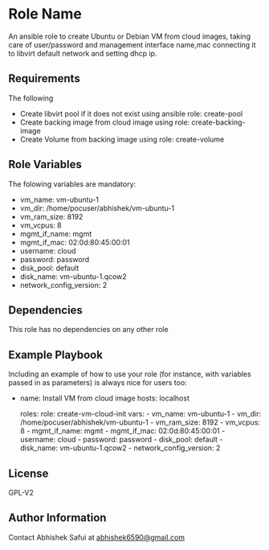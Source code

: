 Role Name
=========

An ansible role to create Ubuntu or Debian VM from cloud images, taking care of user/password and management interface name,mac connecting it to libvirt default network and setting dhcp ip. 

Requirements
------------
The following 

* Create libvirt pool if it does not exist using ansible role: create-pool
* Create backing image from cloud image using role: create-backing-image
* Create Volume from backing image using role: create-volume

Role Variables
--------------
The folowing variables are mandatory:

  - vm_name: vm-ubuntu-1
  - vm_dir: /home/pocuser/abhishek/vm-ubuntu-1
  - vm_ram_size: 8192
  - vm_vcpus: 8
  - mgmt_if_name: mgmt
  - mgmt_if_mac: 02:0d:80:45:00:01
  - username: cloud
  - password: password
  - disk_pool: default
  - disk_name: vm-ubuntu-1.qcow2
  - network_config_version: 2

Dependencies
------------

This role has no dependencies on any other role

Example Playbook
----------------

Including an example of how to use your role (for instance, with variables passed in as parameters) is always nice for users too:

  - name: Install VM from cloud image
    hosts: localhost

    roles:
      role: create-vm-cloud-init
      vars: 
        - vm_name: vm-ubuntu-1
        - vm_dir: /home/pocuser/abhishek/vm-ubuntu-1
        - vm_ram_size: 8192
        - vm_vcpus: 8
        - mgmt_if_name: mgmt
        - mgmt_if_mac: 02:0d:80:45:00:01
        - username: cloud
        - password: password
        - disk_pool: default
        - disk_name: vm-ubuntu-1.qcow2
        - network_config_version: 2


License
-------

GPL-V2

Author Information
------------------

Contact Abhishek Safui at abhishek6590@gmail.com
